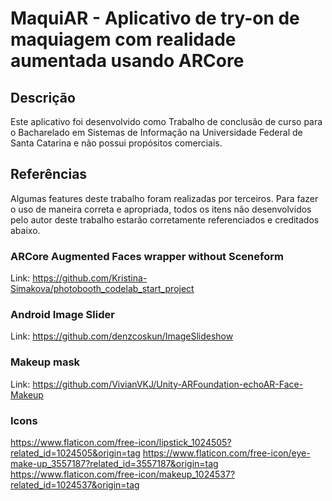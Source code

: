 # MaquiAR - Aplicativo de try-on de maquiagem com realidade aumentada usando ARCore

## Descrição

Este aplicativo foi desenvolvido como Trabalho de conclusão de curso para o Bacharelado em Sistemas de Informação na Universidade Federal de Santa Catarina e não possui propósitos comerciais.

## Referências

Algumas features deste trabalho foram realizadas por terceiros. Para fazer o uso de maneira correta e apropriada, todos os itens não desenvolvidos pelo autor deste trabalho estarão corretamente referenciados e creditados abaixo.

### ARCore Augmented Faces wrapper without Sceneform

Link: https://github.com/Kristina-Simakova/photobooth_codelab_start_project

### Android Image Slider

Link: https://github.com/denzcoskun/ImageSlideshow

### Makeup mask

Link: https://github.com/VivianVKJ/Unity-ARFoundation-echoAR-Face-Makeup

### Icons

https://www.flaticon.com/free-icon/lipstick_1024505?related_id=1024505&origin=tag
https://www.flaticon.com/free-icon/eye-make-up_3557187?related_id=3557187&origin=tag
https://www.flaticon.com/free-icon/makeup_1024537?related_id=1024537&origin=tag

